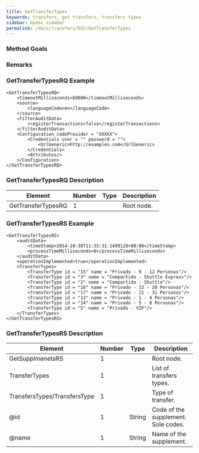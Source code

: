 ```yaml
---
title: GetTransferTypes
keywords: transfers, get transfers, transfers types
sidebar: mydoc_sidebar
permalink: /docs/transfers/DSF/GetTransferTypes
---
```




### Method Goals




### Remarks




### GetTransferTypesRQ Example


    <GetTransferTypesRQ>
        <timeoutMilliseconds>60000</timeoutMilliseconds>
        <source>
            <languageCode>en</languageCode>
        </source>
        <filterAuditData>
            <registerTransactions>false</registerTransactions>
        </filterAuditData>
        <Configuration codeProvider = "XXXXX">
            <Credentials user = "" password = "">
                <UrlGeneric>http://examples.com</UrlGeneric>
            </Credentials>
            <Attributes/>
        </Configuration>
    </GetTransferTypesRQ>



### GetTransferTypesRQ Description




| **Element**			| **Number**	| **Type**	| **Description**	|
| ----------------------------- | ------------- | ------------- | --------------------- |
| GetTransferTypesRQ		| 1          	|		| Root node.		|



### GetTransferTypesRS Example


    <GetTransferTypesRS>
        <auditData>
            <timeStamp>2014-10-30T11:35:31.1499128+00:00</timeStamp>
            <processTimeMilliseconds>0</processTimeMilliseconds>
        </auditData>
        <operationImplemented>true</operationImplemented>
        <TransferTypes>
            <TransferType id = "15" name = "Privado - 9 - 12 Personas"/>
            <TransferType id = "3" name = "Compartido - Shuttle Express"/>
            <TransferType id = "2" name = "Compartido - Shuttle"/>
            <TransferType id = "16" name = "Privado - 13 - 20 Personas"/>
            <TransferType id = "17" name = "Privado - 21 - 31 Personas"/>
            <TransferType id = "13" name = "Privado - 1 - 4 Personas"/>
            <TransferType id = "14" name = "Privado - 5 - 8 Personas"/>
            <TransferType id = "5" name = "Privado - VIP"/>
        </TransferTypes>
    </GetTransferTypesRS>



### GetTransferTypesRS Description




| **Element**				| **Number**	| **Type**	| **Description**						|
| ------------------------------------- | ------------- | ------------- | ------------------------------------------------------------- |
| GetSupplmenetsRS			| 1          	|		| Root node.							|
| TransferTypes				| 1          	|		| List of transfers types.					|
| TransfersTypes/TransfersType		| 1          	|		| Type of transfer.						|
| @id        				| 1    		| String	| Code of the supplement. Sole codes.				|
| @name      				| 1    		| String	| Name of the supplement.					|

